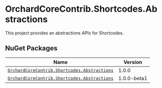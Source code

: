 # OrchardCoreContrib.Shortcodes.Abstractions

This project provides an abstractions APIs for Shortcodes.

## NuGet Packages

| Name | Version |
| --- | --- |
| [`OrchardCoreContrib.Shortcodes.Abstractions`](https://www.nuget.org/packages/OrchardCoreContrib.Shortcodes.Abstractions/1.0.0) | 1.0.0 |
| [`OrchardCoreContrib.Shortcodes.Abstractions`](https://www.nuget.org/packages/OrchardCoreContrib.Shortcodes.Abstractions/1.0.0-beta1) | 1.0.0-beta1 |
